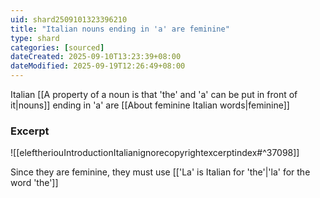 ```yaml
---
uid: shard2509101323396210
title: "Italian nouns ending in 'a' are feminine"
type: shard
categories: [sourced]
dateCreated: 2025-09-10T13:23:39+08:00
dateModified: 2025-09-19T12:26:49+08:00
---
```

Italian [[A property of a noun is that 'the' and 'a' can be put in front of it|nouns]] ending in 'a' are [[About feminine Italian words|feminine]]
### Excerpt
![[eleftheriouIntroductionItalianignorecopyrightexcerptindex#^37098]]

Since they are feminine, they must use [['La' is Italian for 'the'|'la' for the word 'the']]